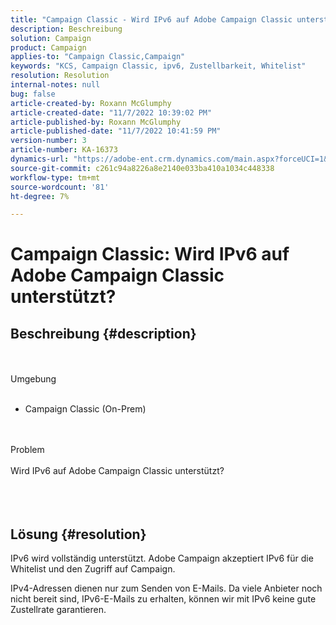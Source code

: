 ```yaml
---
title: "Campaign Classic - Wird IPv6 auf Adobe Campaign Classic unterstützt?"
description: Beschreibung
solution: Campaign
product: Campaign
applies-to: "Campaign Classic,Campaign"
keywords: "KCS, Campaign Classic, ipv6, Zustellbarkeit, Whitelist"
resolution: Resolution
internal-notes: null
bug: false
article-created-by: Roxann McGlumphy
article-created-date: "11/7/2022 10:39:02 PM"
article-published-by: Roxann McGlumphy
article-published-date: "11/7/2022 10:41:59 PM"
version-number: 3
article-number: KA-16373
dynamics-url: "https://adobe-ent.crm.dynamics.com/main.aspx?forceUCI=1&pagetype=entityrecord&etn=knowledgearticle&id=4cfcb5f4-ec5e-ed11-9561-6045bd006704"
source-git-commit: c261c94a8226a8e2140e033ba410a1034c448338
workflow-type: tm+mt
source-wordcount: '81'
ht-degree: 7%

---
```


# Campaign Classic: Wird IPv6 auf Adobe Campaign Classic unterstützt?

## Beschreibung {#description}

<br><br>Umgebung<br><br>
- Campaign Classic (On-Prem)

<br><br>Problem<br><br>Wird IPv6 auf Adobe Campaign Classic unterstützt?<br><br> <br><br>

## Lösung {#resolution}


IPv6 wird vollständig unterstützt. Adobe Campaign akzeptiert IPv6 für die Whitelist und den Zugriff auf Campaign.

IPv4-Adressen dienen nur zum Senden von E-Mails. Da viele Anbieter noch nicht bereit sind, IPv6-E-Mails zu erhalten, können wir mit IPv6 keine gute Zustellrate garantieren.
